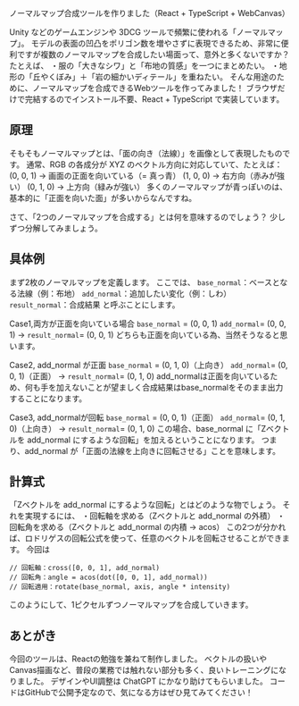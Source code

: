ノーマルマップ合成ツールを作りました（React + TypeScript + WebCanvas）

Unity などのゲームエンジンや 3DCG ツールで頻繁に使われる「ノーマルマップ」。
モデルの表面の凹凸をポリゴン数を増やさずに表現できるため、非常に便利ですが複数のノーマルマップを合成したい場面って、意外と多くないですか？
たとえば、
・服の「大きなシワ」と「布地の質感」を一つにまとめたい。
・地形の「丘やくぼみ」＋「岩の細かいディテール」を重ねたい。
そんな用途のために、ノーマルマップを合成できるWebツールを作ってみました！
ブラウザだけで完結するのでインストール不要、React + TypeScript で実装しています。

## 原理
そもそもノーマルマップとは、「面の向き（法線）」を画像として表現したものです。
通常、RGB の各成分が XYZ のベクトル方向に対応していて、たとえば：
(0, 0, 1) → 画面の正面を向いている（= 真っ青）
(1, 0, 0) → 右方向（赤みが強い）
(0, 1, 0) → 上方向（緑みが強い）
多くのノーマルマップが青っぽいのは、基本的に「正面を向いた面」が多いからなんですね。

さて、「2つのノーマルマップを合成する」とは何を意味するのでしょう？
少しずつ分解してみましょう。

## 具体例
まず2枚のノーマルマップを定義します。
ここでは、
`base_normal`：ベースとなる法線（例：布地）
`add_normal`：追加したい変化（例：しわ）
`result_normal`：合成結果
と呼ぶことにします。

Case1,両方が正面を向いている場合
`base_normal` = (0, 0, 1)
`add_normal`= (0, 0, 1)
→ `result_normal`= (0, 0, 1)
どちらも正面を向いている為、当然そうなると思います。

Case2, add_normal が正面
`base_normal` = (0, 1, 0)（上向き）
`add_normal`= (0, 0, 1)（正面）
→ `result_normal`= (0, 1, 0)
add_normalは正面を向いているため、何も手を加えないことが望ましく合成結果はbase_normalをそのまま出力することになります。

Case3, add_normalが回転
`base_normal` = (0, 0, 1)（正面）
`add_normal`= (0, 1, 0)（上向き）
→ `result_normal`= (0, 1, 0)
この場合、base_normal に「Zベクトルを add_normal にするような回転」を加えるということになります。
つまり、add_normal が「正面の法線を上向きに回転させる」ことを意味します。

## 計算式
「Zベクトルを add_normal にするような回転」とはどのような物でしょう。
それを実現するには、
・回転軸を求める（Zベクトルと add_normal の外積）
・回転角を求める（Zベクトルと add_normal の内積 → acos）
この2つが分かれば、ロドリゲスの回転公式を使って、任意のベクトルを回転させることができます。
今回は
```
// 回転軸：cross([0, 0, 1], add_normal)
// 回転角：angle = acos(dot([0, 0, 1], add_normal))
// 回転適用：rotate(base_normal, axis, angle * intensity)
```
このようにして、1ピクセルずつノーマルマップを合成していきます。

## あとがき
今回のツールは、Reactの勉強を兼ねて制作しました。
ベクトルの扱いやCanvas描画など、普段の業務では触れない部分も多く、良いトレーニングになりました。
デザインやUI調整は ChatGPT にかなり助けてもらいました。
コードはGitHubで公開予定なので、気になる方はぜひ見てみてください！